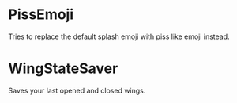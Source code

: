 # PissEmoji
Tries to replace the default splash emoji with piss like emoji instead.
# WingStateSaver
Saves your last opened and closed wings.
